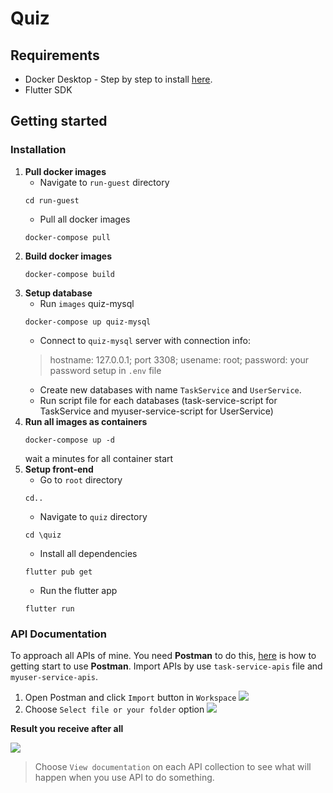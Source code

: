 # Quiz
## Requirements
* Docker Desktop - Step by step to install [here](https://docs.docker.com/engine/install/).
* Flutter SDK

## Getting started
### Installation
1. **Pull docker images**
    - Navigate to `run-guest` directory
    ```
    cd run-guest
    ```
    - Pull all docker images
    ```
    docker-compose pull
    ```
2. **Build docker images**
    ```
    docker-compose build
    ```
3. **Setup database**
    - Run `images` quiz-mysql
    ```
    docker-compose up quiz-mysql
    ```
    - Connect to `quiz-mysql` server with connection info:
    > hostname: 127.0.0.1;
    > port 3308;
    > usename: root;
    > password: your password setup in `.env` file
    - Create new databases with name `TaskService` and `UserService`.
    - Run script file for each databases (task-service-script for TaskService and myuser-service-script for UserService)
4. **Run all images as containers**
    ```
    docker-compose up -d
    ```
    wait a minutes for all container start
5. **Setup front-end**
    - Go to `root` directory
    ```
    cd..
    ```
    - Navigate to `quiz` directory
    ```
    cd \quiz
    ```
    - Install all dependencies
    ```
    flutter pub get
    ```
    - Run the flutter app
    ```
    flutter run
    ```
### API Documentation
To approach all APIs of mine. You need **Postman** to do this, [here](https://www.postman.com/) is how to getting start to use **Postman**.
Import APIs by use `task-service-apis` file and `myuser-service-apis`.
1. Open Postman and click `Import` button in `Workspace`
![](https://res.cloudinary.com/dyhjqna2u/image/upload/v1717062510/yhgu7v57zir9lzzua7np.png)
2. Choose `Select file or your folder` option
![](https://res.cloudinary.com/dyhjqna2u/image/upload/v1717061707/bb7brdsrllrefujr5hs0.png)

**Result you receive after all**

![](https://res.cloudinary.com/dyhjqna2u/image/upload/v1717061980/fu6ywdl5njdgzk7882i5.png)

>Choose `View documentation` on each API collection to see what will happen when you use API to do something.


